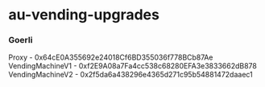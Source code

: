 # au-vending-upgrades

### Goerli

Proxy - 0x64cE0A355692e24018Cf6BD355036f778BCb87Ae
VendingMachineV1 - 0xf2E9A08a7Fa4cc538c68280EFA3e3833662dB878
VendingMachineV2 - 0x2f5da6a438296e4365d271c95b54881472daaec1